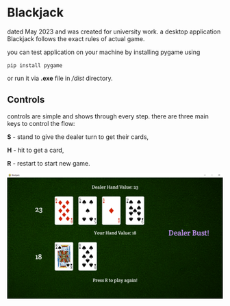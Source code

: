 # Blackjack

dated May 2023 and was created for university work. a desktop application Blackjack follows the exact rules of actual game.

you can test application on your machine by installing pygame using
```
pip install pygame
```
or run it via **.exe** file in _/dist_ directory.
## Controls
controls are simple and shows through every step. there are three main keys to control the flow:

**S** - stand to give the dealer turn to get their cards,

**H** - hit to get a card,

**R** - restart to start new game.

![blackjack preview](https://github.com/trenter39/blackjack/blob/master/preview.png)
